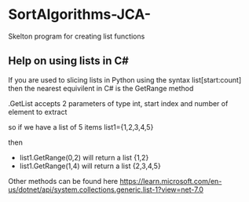 # SortAlgorithms-JCA-
Skelton program for creating list functions

## Help on using lists in C#

If you are used to slicing lists in Python using the syntax list[start:count] then the 
nearest equivilent in C# is the GetRange method 

.GetList accepts 2 parameters of type int,  start index and number of element to extract

so if we have a list of 5 items 
list1={1,2,3,4,5}

then 
- list1.GetRange(0,2) will return a list {1,2}
- list1.GetRange(1,4) will return a list {2,3,4,5}

Other methods can be found here
https://learn.microsoft.com/en-us/dotnet/api/system.collections.generic.list-1?view=net-7.0
